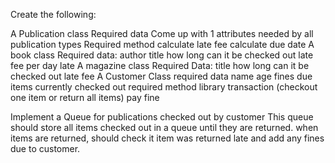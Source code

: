 Create the following:

A Publication class
    Required data
        Come up with 1 attributes needed by all publication types
    Required method
        calculate late fee
        calculate due date
A book class
    Required data:
        author
        title
        how long can it be checked out
        late fee per day late
A magazine  class
    Required Data:
        title
        how long can it be checked out
        late fee
A Customer Class
    required data
        name
        age
        fines due
        items currently checked out
    required method
        library transaction (checkout one item or return all items)
        pay fine

Implement a Queue for publications checked out by customer
    This queue should store all items checked out in a queue until they are returned.
    when items are returned, should check it item was returned late and add any fines due to customer.
